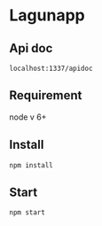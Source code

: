 # Lagunapp

## Api doc
`localhost:1337/apidoc`

## Requirement

node v 6+

## Install

`npm install`

## Start

`npm start`


